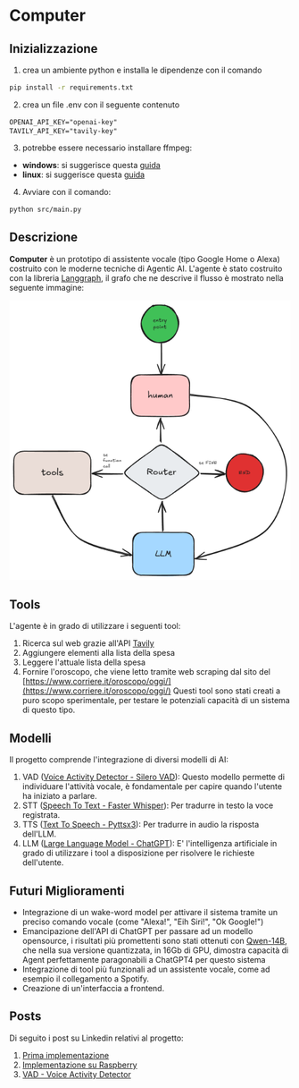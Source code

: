 # Computer

## Inizializzazione
1. crea un ambiente python e installa le dipendenze con il comando
```bash
pip install -r requirements.txt
```
2. crea un file .env con il seguente contenuto
```
OPENAI_API_KEY="openai-key"
TAVILY_API_KEY="tavily-key"
```
3. potrebbe essere necessario installare ffmpeg:
- **windows**: si suggerisce questa [guida](https://phoenixnap.com/kb/ffmpeg-windows)
- **linux**: si suggerisce questa [guida](https://phoenixnap.com/kb/install-ffmpeg-ubuntu)
4. Avviare con il comando:
```bash
python src/main.py
```

## Descrizione
**Computer** è un prototipo di assistente vocale (tipo Google Home o Alexa) costruito con le moderne tecniche di Agentic AI.
L'agente è stato costruito con la libreria [Langgraph](https://langchain-ai.github.io/langgraph/), il grafo che ne descrive il flusso è mostrato nella seguente immagine:

![graph](graph.png "Grafo che descrive il flusso dell'agente")

## Tools
L'agente è in grado di utilizzare i seguenti tool:
1. Ricerca sul web grazie all'API [Tavily](https://tavily.com/)
2. Aggiungere elementi alla lista della spesa
3. Leggere l'attuale lista della spesa
4. Fornire l'oroscopo, che viene letto tramite web scraping dal sito del [https://www.corriere.it/oroscopo/oggi/](https://www.corriere.it/oroscopo/oggi/)
Questi tool sono stati creati a puro scopo sperimentale, per testare le potenziali capacità di un sistema di questo tipo.

## Modelli
Il progetto comprende l'integrazione di diversi modelli di AI:
1. VAD ([Voice Activity Detector - Silero VAD](https://github.com/snakers4/silero-vad)):
Questo modello permette di individuare l'attività vocale, è fondamentale per capire quando l'utente ha iniziato a parlare.
2. STT ([Speech To Text - Faster Whisper](https://github.com/SYSTRAN/faster-whisper)):
Per tradurre in testo la voce registrata.
3. TTS ([Text To Speech - Pyttsx3](https://pypi.org/project/pyttsx3/)):
Per tradurre in audio la risposta dell'LLM.
4. LLM ([Large Language Model - ChatGPT](https://platform.openai.com/docs/api-reference/introduction)):
E' l'intelligenza artificiale in grado di utilizzare i tool a disposizione per risolvere le richieste dell'utente.

## Futuri Miglioramenti
- Integrazione di un wake-word model per attivare il sistema tramite un preciso comando vocale (come "Alexa!", "Eih Siri!", "Ok Google!")
- Emancipazione dell'API di ChatGPT per passare ad un modello opensource, i risultati più promettenti sono stati ottenuti con [Qwen-14B](https://github.com/QwenLM/Qwen2.5-Coder), che nella sua versione quantizzata, in 16Gb di GPU, dimostra capacità di Agent perfettamente paragonabili a ChatGPT4 per questo sistema
- Integrazione di tool più funzionali ad un assistente vocale, come ad esempio il collegamento a Spotify.
- Creazione di un'interfaccia a frontend.

## Posts
Di seguito i post su Linkedin relativi al progetto:
1. [Prima implementazione](https://www.linkedin.com/posts/federico-di-credico-242279a5_il-reale-valore-dei-llm-%C3%A8-la-loro-capacit%C3%A0-activity-7236781670270423040-muQc?utm_source=share&utm_medium=member_desktop)
2. [Implementazione su Raspberry](https://www.linkedin.com/posts/federico-di-credico-242279a5_llm-raspberry-pi-agents-activity-7244079306367262720-K-2E?utm_source=share&utm_medium=member_desktop)
3. [VAD - Voice Activity Detector](https://www.linkedin.com/posts/federico-di-credico-242279a5_voice-activity-detector-quando-si-costruisce-activity-7257460265577824258-fwlV?utm_source=share&utm_medium=member_desktop)